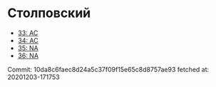 # Столповский
- [33: AC](33.md)
- [34: AC](34.md)
- [35: NA](35.md)
- [36: NA](36.md)

Commit: 10da8c6faec8d24a5c37f09f15e65c8d8757ae93
 fetched at: 20201203-171753
